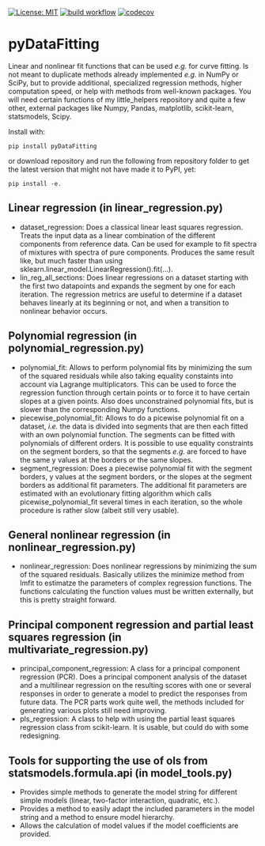 [![License: MIT](https://img.shields.io/badge/License-MIT-blue.svg)](https://opensource.org/licenses/MIT)
[![build workflow](https://github.com/AlexanderSouthan/pyDataFitting/actions/workflows/main.yml/badge.svg)](https://github.com/AlexanderSouthan/pyDataFitting/actions/workflows/main.yml)
[![codecov](https://codecov.io/gh/AlexanderSouthan/pyDataFitting/branch/master/graph/badge.svg?token=NYWF752QP0)](https://codecov.io/gh/AlexanderSouthan/pyDataFitting)

# pyDataFitting
Linear and nonlinear fit functions that can be used *e.g.* for curve fitting.
Is not meant to duplicate methods already implemented *e.g.* in NumPy or SciPy,
but to provide additional, specialized regression methods, higher computation
speed, or help with methods from well-known packages. You will need certain
functions of my little_helpers repository and quite a few other, external
packages like Numpy, Pandas, matplotlib, scikit-learn, statsmodels, Scipy.

Install with:
```
pip install pyDataFitting
```
or download repository and run the following from repository folder to get the
latest version that might not have made it to PyPI, yet:
```
pip install -e.
```

## Linear regression (in linear_regression.py)
* dataset_regression: Does a classical linear least squares regression. Treats
the input data as a linear combination of the different components from
reference data. Can be used for example to fit spectra of mixtures with spectra
of pure components. Produces the same result like, but much faster than using
sklearn.linear_model.LinearRegression().fit(...).
* lin_reg_all_sections: Does linear regressions on a dataset starting with the
first two datapoints and expands the segment by one for each iteration. The
regression metrics are useful to determine if a dataset behaves linearly at its
beginning or not, and when a transition to nonlinear behavior occurs.

## Polynomial regression (in polynomial_regression.py)
* polynomial_fit: Allows to perform polynomial fits by minimizing the sum of
the squared residuals while also taking equality constaints into account via
Lagrange multiplicators. This can be used to force the regression function
through certain points or to force it to have certain slopes at a given points.
Also does unconstrained polynomial fits, but is slower than the corresponding
Numpy functions.
* piecewise_polynomial_fit: Allows to do a picewise polynomial fit on a dataset,
*i.e.* the data is divided into segments that are then each fitted with an own
polynomial function. The segments can be fitted with polynomials of different
orders. It is possible to use equality constraints on the segment borders, so
that the segments *e.g.* are forced to have the same y values at the borders or
the same slopes.
* segment_regression: Does a piecewise polynomial fit with the segment borders,
y values at the segment borders, or the slopes at the segment borders as
additional fit parameters. The additional fit parameters are estimated with an
evolutionary fitting algorithm which calls picewise_polynomial_fit several
times in each iteration, so the whole procedure is rather slow (albeit still
very usable).

## General nonlinear regression (in nonlinear_regression.py)
* nonlinear_regression: Does nonlinear regressions by minimizing the sum of the
squared residuals. Basically utilizes the minimize method from lmfit to
estimatze the parameters of complex regression functions. The functions
calculating the function values must be written externally, but this is pretty
straight forward. 

## Principal component regression and partial least squares regression (in multivariate_regression.py)
* principal_component_regression: A class for a principal component regression
(PCR). Does a principal component analysis of the dataset and a multilinear
regression on the resulting scores with one or several responses in order to
generate a model to predict the responses from future data. The PCR parts work
quite well, the methods included for generating various plots still need
improving.
* pls_regression: A class to help with using the partial least squares
regression class from scikit-learn. It is usable, but could do with some
redesigning.

## Tools for supporting the use of ols from statsmodels.formula.api (in model_tools.py)
* Provides simple methods to generate the model string for different simple
models (linear, two-factor interaction, quadratic, etc.). 
* Provides a method to easily adapt the included parameters in the model string
and a method to ensure model hierarchy.
* Allows the calculation of model values if the model coefficients are
provided.